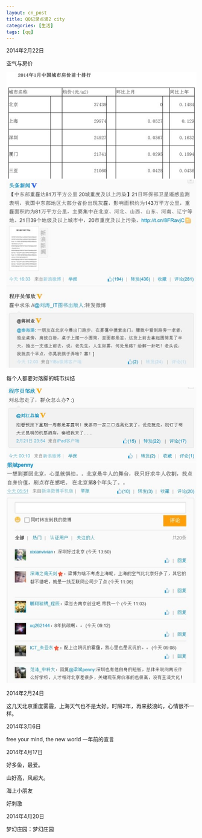 ```yaml
---
layout: cn_post
title: QQ记录点滴2 city
categories: [生活]
tags: [qq]
---
```


2014年2月22日

空气与房价

![house](/images/2014-02-qq-house.jpg)
![house2](/images/2014-02-qq-house2.jpg)

每个人都要对落脚的城市纠结

![city](/images/2014-02-qq-city.jpg)
![city2](/images/2014-02-qq-city2.jpg)

2014年2月24日

这几天北京重度雾霾，上海天气也不是太好。时隔2年，再来鼓浪屿，心情很不一样。

2014年3月6日

free your mind, the new world 一年前的宣言

2014年4月17日

好多鱼，最爱。

山好高，风超大。

海上小朋友

好刺激

2014年4月20日

梦幻庄园：梦幻庄园


